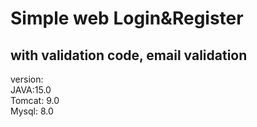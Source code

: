 Simple web Login&Register 
====
with validation code, email validation 
----
version:<br>
JAVA:15.0 <br>
Tomcat: 9.0 <br>
Mysql: 8.0 <br>
